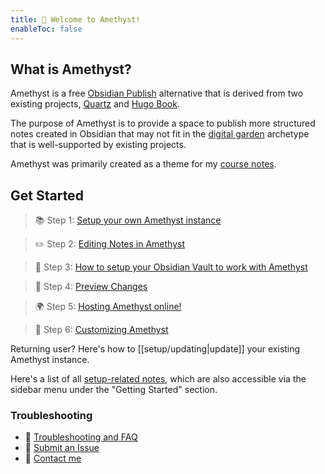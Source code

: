 ```yaml
---
title: 💜 Welcome to Amethyst!
enableToc: false
---
```


## What is Amethyst?  
Amethyst is a free [Obsidian Publish](https://obsidian.md/publish) alternative that is derived from two existing projects, [Quartz](https://quartz.jzhao.xyz/) and [Hugo Book](https://github.com/alex-shpak/hugo-book).

The purpose of Amethyst is to provide a space to publish more structured notes created in Obsidian that may not fit in the [digital garden](https://joelhooks.com/digital-garden/) archetype that is well-supported by existing projects.

Amethyst was primarily created as a theme for my [course notes](https://notes.bencuan.me).

## Get Started
> 📚 Step 1: [Setup your own Amethyst instance](setup/setup.md)

> ✏️ Step 2: [Editing Notes in Amethyst](setup/editing.md)

> 🔗 Step 3: [How to setup your Obsidian Vault to work with Amethyst](setup/obsidian.md)

> 👀 Step 4: [Preview Changes](setup/preview%20changes.md)

> 🌍 Step 5: [Hosting Amethyst online!](setup/hosting.md)

> 🎨 Step 6:  [Customizing Amethyst](setup/config.md)

Returning user? Here's how to [[setup/updating|update]] your existing Amethyst instance.

Here's a list of all [setup-related notes](/tags/setup), which are also accessible via the sidebar menu under the "Getting Started" section.

### Troubleshooting
- 🚧 [Troubleshooting and FAQ](setup/troubleshooting.md)
- 🐛 [Submit an Issue](https://github.com/64bitpandas/amethyst/issues)
- 👀 [Contact me](https://bencuan.me/contact)
